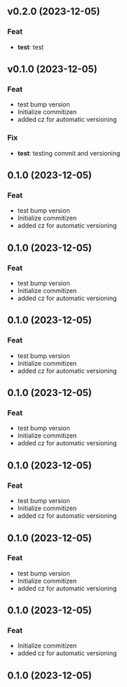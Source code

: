 ## v0.2.0 (2023-12-05)

### Feat

- **test**: test

## v0.1.0 (2023-12-05)

### Feat

- test bump version
- Initialize commitizen
- added cz for automatic versioning

### Fix

- **test**: testing commit and versioning

## 0.1.0 (2023-12-05)

### Feat

- test bump version
- Initialize commitizen
- added cz for automatic versioning

## 0.1.0 (2023-12-05)

### Feat

- test bump version
- Initialize commitizen
- added cz for automatic versioning

## 0.1.0 (2023-12-05)

### Feat

- test bump version
- Initialize commitizen
- added cz for automatic versioning

## 0.1.0 (2023-12-05)

### Feat

- test bump version
- Initialize commitizen
- added cz for automatic versioning

## 0.1.0 (2023-12-05)

### Feat

- test bump version
- Initialize commitizen
- added cz for automatic versioning

## 0.1.0 (2023-12-05)

### Feat

- test bump version
- Initialize commitizen
- added cz for automatic versioning

## 0.1.0 (2023-12-05)

### Feat

- Initialize commitizen
- added cz for automatic versioning

## 0.1.0 (2023-12-05)